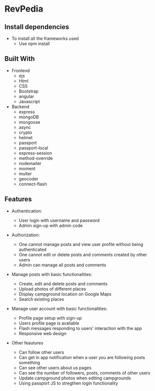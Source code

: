 # RevPedia

## Install dependencies
* To install all the frameworks used 
    * Use npm install 
 
 ## Built With    
 * Frontend
    * ejs
    * Html
    * CSS
    * Bootstrap
    * angular
    * Javascript
 * Backend
    * express
    * mongoDB
    * mongoose
    * async
    * crypto
    * helmet
    * passport
    * passport-local
    * express-session
    * method-override
    * nodemailer
    * moment
    * multer
    * geocoder
    * connect-flash
    
    
    
## Features
* Authentication:
     * User login with username and password
     * Admin sign-up with admin code

* Authorization:
    * One cannot manage posts and view user profile without being authenticated
    * One cannot edit or delete posts and comments created by other users
    * Admin can manage all posts and comments

* Manage  posts with basic functionalities:
    * Create, edit and delete posts and comments
    * Upload  photos of different places 
    * Display campground location on Google Maps
    * Search existing places

* Manage user account with basic functionalities:
    * Profile page setup with sign-up
    * Users profile page is avaliable 
    * Flash messages responding to users' interaction with the app
    * Responsive web design
 
 * Other feautures
    * Can follow other users
    * Can get in app notification when a user you are following posts something 
    * Can see other users about us pages
    * Can see the number of followers, posts, comments of other users
    * Update campground photos when editing campgrounds
    * Using passport JS to stregthen login functionality
    




